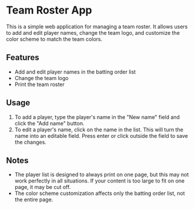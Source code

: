 # Team Roster App

This is a simple web application for managing a team roster. It allows users to add and edit player names, change the team logo, and customize the color scheme to match the team colors.

## Features

- Add and edit player names in the batting order list
- Change the team logo
- Print the team roster


## Usage

1. To add a player, type the player's name in the "New name" field and click the "Add name" button.
2. To edit a player's name, click on the name in the list. This will turn the name into an editable field. Press enter or click outside the field to save the changes.

## Notes

- The player list is designed to always print on one page, but this may not work perfectly in all situations. If your content is too large to fit on one page, it may be cut off.
- The color scheme customization affects only the batting order list, not the entire page.